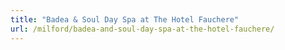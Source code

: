 ```yaml
---
title: "Badea & Soul Day Spa at The Hotel Fauchere"
url: /milford/badea-and-soul-day-spa-at-the-hotel-fauchere/
---
```

